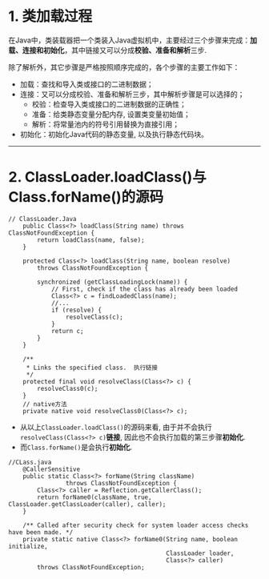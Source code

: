# 1. 类加载过程
在Java中，类装载器把一个类装入Java虚拟机中，主要经过三个步骤来完成：**加载、连接和初始化**，其中链接又可以分成**校验、准备和解析**三步. 

除了解析外，其它步骤是严格按照顺序完成的，各个步骤的主要工作如下：

- 加载：查找和导入类或接口的二进制数据； 
- 连接：又可以分成校验、准备和解析三步，其中解析步骤是可以选择的； 
  - 校验：检查导入类或接口的二进制数据的正确性； 
  - 准备：给类静态变量分配内存, 设置类变量初始值； 
  - 解析：将常量池内的符号引用替换为直接引用； 
- 初始化：初始化Java代码的静态变量, 以及执行静态代码块。


---

# 2. ClassLoader.loadClass()与Class.forName()的源码
```
// ClassLoader.Java
    public Class<?> loadClass(String name) throws ClassNotFoundException {
        return loadClass(name, false);
    }

    protected Class<?> loadClass(String name, boolean resolve)
        throws ClassNotFoundException {

        synchronized (getClassLoadingLock(name)) {
            // First, check if the class has already been loaded
            Class<?> c = findLoadedClass(name);
            //...
            if (resolve) {
                resolveClass(c);
            }
            return c;
        }
    }

    /**
     * Links the specified class.  执行链接
     */
    protected final void resolveClass(Class<?> c) {
        resolveClass0(c);
    }
    // native方法
    private native void resolveClass0(Class<?> c);
```
- 从以上`ClassLoader.loadClass()`的源码来看, 由于并不会执行`resolveClass(Class<?> c)`**链接**, 因此也不会执行加载的第三步骤**初始化**. 
- 而`Class.forName()`是会执行**初始化**. 

```
//CLass.java
    @CallerSensitive
    public static Class<?> forName(String className)
                throws ClassNotFoundException {
        Class<?> caller = Reflection.getCallerClass();
        return forName0(className, true, ClassLoader.getClassLoader(caller), caller);
    }

    /** Called after security check for system loader access checks have been made. */
    private static native Class<?> forName0(String name, boolean initialize,
                                            ClassLoader loader,
                                            Class<?> caller)
        throws ClassNotFoundException;
```
